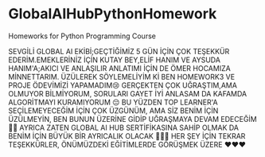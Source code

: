 # GlobalAIHubPythonHomework
Homeworks for Python Programming Course

SEVGİLİ GLOBAL AI EKİBİ;GEÇTİĞİMİZ 5 GÜN İÇİN ÇOK TEŞEKKÜR EDERİM.EMEKLERİNİZ İÇİN KUTAY BEY,ELİF HANIM VE AYSUDA HANIM'A;AKICI VE ANLAŞILIR ANLATIMI İÇİN DE ÖMER HOCAMIZA MİNNETTARIM.
ÜZÜLEREK SÖYLEMELİYİM Kİ BEN HOMEWORK3 VE PROJE ÖDEVİMİZİ YAPAMADIM😢 GERÇEKTEN ÇOK UĞRAŞTIM,AMA OLMUYOR BİLMİYORUM, SORULARI GAYET İYİ ANLASAM DA KAFAMDA ALGORİTMAYI KURAMIYORUM 😔
BU YÜZDEN TOP LEARNER'A SEÇİLEMEYECEĞİM İÇİN ÇOK ÜZGÜNÜM, AMA SİZ BENİM İÇİN ÜZÜLMEYİN, BEN BUNUN ÜZERİNE GİDİP UĞRAŞMAYA DEVAM EDECEĞİM 💪🏻 
AYRICA ZATEN GLOBAL AI HUB SERTİFİKASINA SAHİP OLMAK DA BENİM İÇİN BÜYÜK BİR AYRICALIK OLACAK 🌟🌟🌟
HER ŞEY İÇİN TEKRAR TEŞEKKÜRLER, ÖNÜMÜZDEKİ EĞİTİMLERDE GÖRÜŞMEK ÜZERE ❤❤❤
